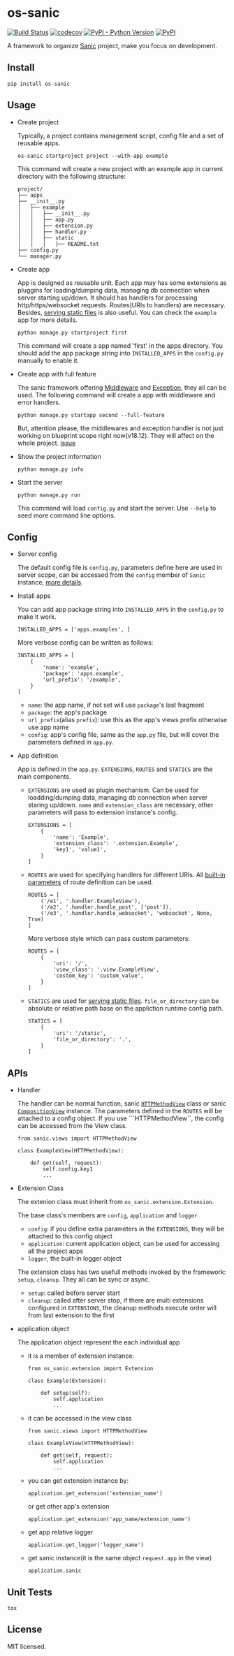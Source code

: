 # os-sanic

[![Build Status](https://www.travis-ci.org/cfhamlet/os-sanic.svg?branch=master)](https://www.travis-ci.org/cfhamlet/os-sanic)
[![codecov](https://codecov.io/gh/cfhamlet/os-sanic/branch/master/graph/badge.svg)](https://codecov.io/gh/cfhamlet/os-sanic)
[![PyPI - Python Version](https://img.shields.io/pypi/pyversions/os-sanic.svg)](https://pypi.python.org/pypi/os-sanic)
[![PyPI](https://img.shields.io/pypi/v/os-sanic.svg)](https://pypi.python.org/pypi/os-sanic)

A framework to organize [Sanic](https://github.com/huge-success/sanic) project, make you focus on development.



## Install

  ```
  pip install os-sanic
  ```

## Usage

* Create project

    Typically, a project contains management script, config file and a set of reusable apps. 

    ```
    os-sanic startproject project --with-app example
    ```

    This command will create a new project with an example app in current directory with the following structure:

    ```
    project/
    ├── apps
    ├── __init__.py
    │   ├── example
    │   │   ├── __init__.py
    │   │   ├── app.py
    │   │   ├── extension.py
    │   │   ├── handler.py
    │   │   ├── static
    │   │   │   ├── README.txt
    ├── config.py
    └── manager.py
    ```

* Create app

    App is designed as reusable unit. Each app may has some extensions as pluggins for loading/dumping data, managing db connection when server starting up/down. It should has handlers for processing http/https/websocket requests. Routes(URIs to handlers) are necessary. Besides, [serving static files](https://sanic.readthedocs.io/en/latest/sanic/static_files.html) is also useful. You can check the ``example`` app for more details.
    
    
    ```
    python manage.py startproject first
    ```
    
    This command will create a app named 'first' in the apps directory. You should add the app package string into ``INSTALLED_APPS`` in the ``config.py`` manually to enable it.

* Create app with full feature

    The sanic framework offering [Middleware](https://sanic.readthedocs.io/en/latest/sanic/middleware.html) and [Exception](https://sanic.readthedocs.io/en/latest/sanic/exceptions.html), they all can be used. The following command will create a app with middleware and error handlers.
    
    ```
    python manage.py startapp second --full-feature
    ```
    
    But, attention please, the middlewares and exception handler is not just working on 
blueprint scope right now(v18.12). They will affect on the whole project. [issue](https://github.com/huge-success/sanic/issues/37)
    
* Show the project information

    ```
    python manage.py info
    ```

* Start the server

    ```
    python manage.py run
    ```
    
    This command will load ``config.py`` and start the server. Use ``--help`` to seed more command line options.


## Config

* Server config

    The default config file is ``config.py``, parameters define here are used in server scope, can be accessed from the ``config`` member of ``Sanic`` instance, [more details](https://sanic.readthedocs.io/en/latest/sanic/config.html).
    
* Install apps

    You can add app package string into ``INSTALLED_APPS`` in the ``config.py`` to make it work.
    
    ```
    INSTALLED_APPS = ['apps.examples', ]
    ```
    
    More verbose config can be written as follows:
    
    ```
    INSTALLED_APPS = [
        {
            'name': 'example',
            'package': 'apps.example',
            'url_prefix': '/example',
        }
    ]
    ```
    - ``name``: the app name, if not set will use ``package``'s last fragment
    - ``package``: the app's package
    - ``url_prefix``(alias ``prefix``): use this as the app's views prefix otherwise use app name
    - ``config``: app's config file, same as the ``app.py`` file, but will cover the parameters defined in ``app.py``.
    
* App definition

    App is defined in the ``app.py``. ``EXTENSIONS``, ``ROUTES`` and ``STATICS`` are the main components.
    
    - ``EXTENSIONS`` are used as plugin mechanism. Can be used for loadding/dumping data, managing db connection when server staring up/down. ``name`` and ``extension_class`` are necessary, other parameters will pass to extension instance's config.
    
        ```
        EXTENSIONS = [
            {
                'name': 'Example',
                'extension_class': '.extension.Example',
                'key1', 'value1',
            }
        ]
        ```
    
    - ``ROUTES`` are used for specifying handlers for different URIs.  All [built-in parameters](https://sanic.readthedocs.io/en/latest/sanic/routing.html) of route definition can be used. 

    
        ````
        ROUTES = [
            ('/e1', '.handler.ExampleView'),
            ('/e2', '.handler.handle_post', ['post']),
            ('/e3', '.handler.handle_websocket', 'websocket', None, True)
        ]
        ````
        
        
        More verbose style which can pass custom parameters: 
    

        ```
        ROUTES = [
            {
                'uri': '/',
                'view_class': '.view.ExampleView',
                'costom_key': 'custom_value',
            }
        ]
        ```

    - ``STATICS`` are used for [serving static files](https://sanic.readthedocs.io/en/latest/sanic/static_files.html). ``file_or_directory`` can be absolute or relative path base on the appliction runtime config path.

        ```
        STATICS = [
            {
                'uri': '/static',
                'file_or_directory': '.',
            }
        ]
        ```


## APIs

* Handler

    The handler can be normal function, sanic [``HTTPMethodView``](https://sanic.readthedocs.io/en/latest/sanic/class_based_views.html) class or sanic [``CompositionView``](https://sanic.readthedocs.io/en/latest/sanic/class_based_views.html#using-compositionview) instance. The parameters defined in the ``ROUTES`` will be attached to a config object. If you use ```HTTPMethodView``, the config can be accessed from the View class.
    
    ```
    from sanic.views import HTTPMethodView
    
    class ExampleView(HTTPMethodView):
    
        def get(self, request):
            self.config.key1
            ...
    ```

* Extension Class

    The extenion class must inherit from ``os_sanic.extension.Extension``.

    The base class's members are ``config``, ``application`` and ``logger``

    - ``config``: if you define extra parameters in the ``EXTENSIONS``, they will be attached to this config object
    - ``application``: current application object, can be used for accessing all the project apps
    - ``logger``, the built-in logger object


    The extension class has two usefull methods invoked by the framework: ``setup``, ``cleanup``. They all can be sync or async.

    - ``setup``: called before server start
    - ``cleanup``: called after server stop, if there are multi extensions configured in ``EXTENSIONS``, the cleanup methods execute order will from last extension to the first

* application object

    The application object represent the each individual app
    
    - it is a member of extension instance:
    
        ```
        from os_sanic.extension import Extension

        class Example(Extension):

            def setup(self):
                self.application
                ...
        ```
    
    - it can be accessed in the view class
    
        ```
        from sanic.views import HTTPMethodView

        class ExampleView(HTTPMethodView):

            def get(self, request):
                self.application
                ...
        ```
        
    - you can get extension instance by:
    
        ```
        application.get_extension('extension_name')
        ```

        or get other app's extension

        ```
        application.get_extension('app_name/extension_name')
        ```

    - get app relative logger
    
        ```
        application.get_logger('logger_name')
        ```

    - get sanic instance(it is the same object ``request.app`` in the view)
      
        ```
        application.sanic
        ```


## Unit Tests

  ```
  tox
  ```

## License

MIT licensed.

